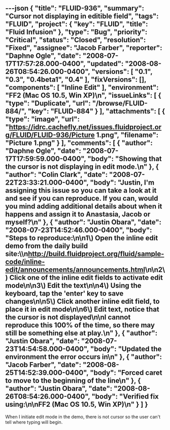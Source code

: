 ---json
{
  "title": "FLUID-936",
  "summary": "Cursor not displaying in editible field",
  "tags": "FLUID",
  "project": {
    "key": "FLUID",
    "title": "Fluid Infusion"
  },
  "type": "Bug",
  "priority": "Critical",
  "status": "Closed",
  "resolution": "Fixed",
  "assignee": "Jacob Farber",
  "reporter": "Daphne Ogle",
  "date": "2008-07-17T17:57:28.000-0400",
  "updated": "2008-08-26T08:54:26.000-0400",
  "versions": [
    "0.1",
    "0.3",
    "0.4beta1",
    "0.4"
  ],
  "fixVersions": [],
  "components": [
    "Inline Edit"
  ],
  "environment": "FF2 (Mac OS 10.5, Win XP)\n",
  "issueLinks": [
    {
      "type": "Duplicate",
      "url": "/browse/FLUID-884/",
      "key": "FLUID-884"
    }
  ],
  "attachments": [
    {
      "type": "image",
      "url": "https://idrc.cachefly.net/issues.fluidproject.org/FLUID/FLUID-936/Picture 1.png",
      "filename": "Picture 1.png"
    }
  ],
  "comments": [
    {
      "author": "Daphne Ogle",
      "date": "2008-07-17T17:59:59.000-0400",
      "body": "Showing that the cursor is not displaying in edit mode.\n"
    },
    {
      "author": "Colin Clark",
      "date": "2008-07-22T23:33:21.000-0400",
      "body": "Justin, I'm assigning this issue so you can take a look at it and see if you can reproduce. If you can, would you mind adding additional details about when it happens and assign it to Anastasia, Jacob or myself?\n"
    },
    {
      "author": "Justin Obara",
      "date": "2008-07-23T14:52:46.000-0400",
      "body": "Steps to reproduce:\n\n1\\) Open the inline edit demo from the daily build site:\\\n<http://build.fluidproject.org/fluid/sample-code/inline-edit/announcements/announcements.html>\n\n2\\) Click one of the inline edit fields to activate edit mode\n\n3\\) Edit the text\n\n4\\) Using the keyboard, tap the 'enter' key to save changes\n\n5\\) Click another inline edit field, to place it in edit mode\n\n6\\) Edit text, notice that the cursor is not displayed\n\nI cannot reproduce this 100% of the time, so there may still be something else at play.\n"
    },
    {
      "author": "Justin Obara",
      "date": "2008-07-23T14:54:58.000-0400",
      "body": "Updated the environment the error occurs in\n"
    },
    {
      "author": "Jacob Farber",
      "date": "2008-08-25T14:52:39.000-0400",
      "body": "Forced caret to move to the beginning of the line\n"
    },
    {
      "author": "Justin Obara",
      "date": "2008-08-26T08:54:26.000-0400",
      "body": "Verified fix using:\n\nFF2 (Mac OS 10.5, Win XP)\n"
    }
  ]
}
---
When I initiate edit mode in the demo, there is not cursor so the user can't tell where typing will begin.

        
